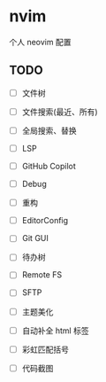 # nvim
个人 neovim 配置

## TODO

- [ ] 文件树
- [ ] 文件搜索(最近、所有)
- [ ] 全局搜索、替换
- [ ] LSP
- [ ] GitHub Copilot
- [ ] Debug

- [ ] 重构
- [ ] EditorConfig

- [ ] Git GUI
- [ ] 待办树

- [ ] Remote FS
- [ ] SFTP

- [ ] 主题美化
- [ ] 自动补全 html 标签
- [ ] 彩虹匹配括号
- [ ] 代码截图

